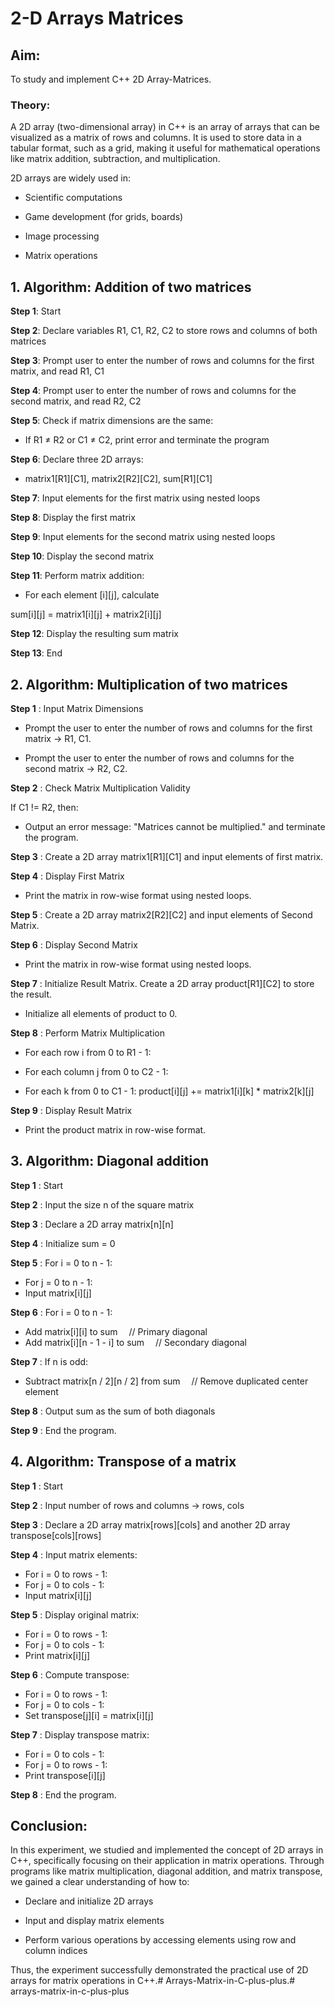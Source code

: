 # 2-D Arrays Matrices

## Aim:

To study and implement C++ 2D Array-Matrices.

### Theory:

A 2D array (two-dimensional array) in C++ is an array of arrays that can be visualized as a matrix of rows and columns. 
It is used to store data in a tabular format, such as a grid, making it useful for mathematical operations like matrix addition, subtraction, and multiplication.

2D arrays are widely used in:

- Scientific computations

- Game development (for grids, boards)

- Image processing

- Matrix operations

## 1. Algorithm: Addition of two matrices

**Step 1**: Start

**Step 2**: Declare variables R1, C1, R2, C2 to store rows and columns of both matrices

**Step 3**: Prompt user to enter the number of rows and columns for the first matrix, and read R1, C1

**Step 4**: Prompt user to enter the number of rows and columns for the second matrix, and read R2, C2

**Step 5**: Check if matrix dimensions are the same:

- If R1 ≠ R2 or C1 ≠ C2, print error and terminate the program

**Step 6**: Declare three 2D arrays:

- matrix1[R1][C1], matrix2[R2][C2], sum[R1][C1]

**Step 7**: Input elements for the first matrix using nested loops

**Step 8**: Display the first matrix

**Step 9**: Input elements for the second matrix using nested loops

**Step 10**: Display the second matrix

**Step 11**: Perform matrix addition:

- For each element [i][j], calculate

sum[i][j] = matrix1[i][j] + matrix2[i][j]

**Step 12**: Display the resulting sum matrix

**Step 13**: End

## 2. Algorithm: Multiplication of two matrices

**Step 1** : Input Matrix Dimensions

- Prompt the user to enter the number of rows and columns for the first matrix → R1, C1.

- Prompt the user to enter the number of rows and columns for the second matrix → R2, C2.

**Step 2** : Check Matrix Multiplication Validity

If C1 != R2, then:

- Output an error message: "Matrices cannot be multiplied." and terminate the program.

**Step 3** : Create a 2D array matrix1[R1][C1] and input elements of first matrix.

**Step 4** : Display First Matrix

- Print the matrix in row-wise format using nested loops.

**Step 5** : Create a 2D array matrix2[R2][C2] and input elements of Second Matrix.

**Step 6** : Display Second Matrix

- Print the matrix in row-wise format using nested loops.

**Step 7** : Initialize Result Matrix. Create a 2D array product[R1][C2] to store the result.

- Initialize all elements of product to 0.

**Step 8** : Perform Matrix Multiplication

- For each row i from 0 to R1 - 1:

- For each column j from 0 to C2 - 1:

- For each k from 0 to C1 - 1: product[i][j] += matrix1[i][k] * matrix2[k][j]

**Step 9** : Display Result Matrix

- Print the product matrix in row-wise format.

## 3. Algorithm: Diagonal addition

**Step 1** : Start

**Step 2** : Input the size n of the square matrix

**Step 3** : Declare a 2D array matrix[n][n]

**Step 4** : Initialize sum = 0

**Step 5** : For i = 0 to n - 1:
- For j = 0 to n - 1:
- Input matrix[i][j]

**Step 6** : For i = 0 to n - 1:
- Add matrix[i][i] to sum  // Primary diagonal
- Add matrix[i][n - 1 - i] to sum  // Secondary diagonal

**Step 7** : If n is odd:
- Subtract matrix[n / 2][n / 2] from sum  // Remove duplicated center element

**Step 8** : Output sum as the sum of both diagonals

**Step 9** : End the program.

## 4. Algorithm: Transpose of a matrix

**Step 1** : Start

**Step 2** : Input number of rows and columns → rows, cols

**Step 3** : Declare a 2D array matrix[rows][cols] and another 2D array transpose[cols][rows]

**Step 4** : Input matrix elements:
- For i = 0 to rows - 1:
- For j = 0 to cols - 1:
- Input matrix[i][j]

**Step 5** : Display original matrix:
- For i = 0 to rows - 1:
- For j = 0 to cols - 1:
- Print matrix[i][j]

**Step 6** : Compute transpose:
- For i = 0 to rows - 1:
- For j = 0 to cols - 1:
- Set transpose[j][i] = matrix[i][j]

**Step 7** : Display transpose matrix:
- For i = 0 to cols - 1:
- For j = 0 to rows - 1:
- Print transpose[i][j]

**Step 8** : End the program.

## Conclusion:

In this experiment, we studied and implemented the concept of 2D arrays in C++, specifically focusing on their application in matrix operations. Through programs like matrix multiplication, diagonal addition, and matrix transpose, we gained a clear understanding of how to:

- Declare and initialize 2D arrays

- Input and display matrix elements

- Perform various operations by accessing elements using row and column indices

Thus, the experiment successfully demonstrated the practical use of 2D arrays for matrix operations in C++.# Arrays-Matrix-in-C-plus-plus.# arrays-matrix-in-c-plus-plus
